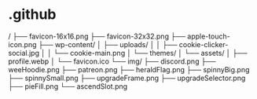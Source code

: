 # .github

/
├── favicon-16x16.png
├── favicon-32x32.png
├── apple-touch-icon.png
├── wp-content/
│   ├── uploads/
│   │   ├── cookie-clicker-social.jpg
│   │   └── cookie-main.png
│   └── themes/
│       └── assets/
│           ├── profile.webp
│           └── favicon.ico
└── img/
    ├── discord.png
    ├── weeHoodie.png
    ├── patreon.png
    ├── heraldFlag.png
    ├── spinnyBig.png
    ├── spinnySmall.png
    ├── upgradeFrame.png
    ├── upgradeSelector.png
    ├── pieFill.png
    └── ascendSlot.png